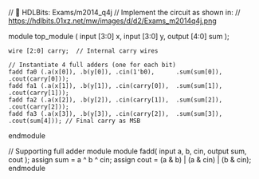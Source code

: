 // 📘 HDLBits: Exams/m2014_q4j
// Implement the circuit as shown in:
// https://hdlbits.01xz.net/mw/images/d/d2/Exams_m2014q4j.png

module top_module (
    input [3:0] x,
    input [3:0] y,
    output [4:0] sum
);

    wire [2:0] carry;  // Internal carry wires

    // Instantiate 4 full adders (one for each bit)
    fadd fa0 (.a(x[0]), .b(y[0]), .cin(1'b0),      .sum(sum[0]), .cout(carry[0]));
    fadd fa1 (.a(x[1]), .b(y[1]), .cin(carry[0]),  .sum(sum[1]), .cout(carry[1]));
    fadd fa2 (.a(x[2]), .b(y[2]), .cin(carry[1]),  .sum(sum[2]), .cout(carry[2]));
    fadd fa3 (.a(x[3]), .b(y[3]), .cin(carry[2]),  .sum(sum[3]), .cout(sum[4])); // Final carry as MSB

endmodule

// Supporting full adder module
module fadd(
    input a, b, cin,
    output sum, cout
);
    assign sum  = a ^ b ^ cin;
    assign cout = (a & b) | (a & cin) | (b & cin);
endmodule
